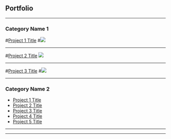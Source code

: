 ## Portfolio

---

### Category Name 1 

#[Project 1 Title](/sample_page)
#<img src="images/dummy_thumbnail.jpg?raw=true"/>

---
#[Project 2 Title](/pdf/sample_presentation.pdf)
<img src="images/dummy_thumbnail.jpg?raw=true"/>

---
#[Project 3 Title](http://example.com/)
#<img src="images/dummy_thumbnail.jpg?raw=true"/>

---

### Category Name 2

- [Project 1 Title](http://example.com/)
- [Project 2 Title](http://example.com/)
- [Project 3 Title](http://example.com/)
- [Project 4 Title](http://example.com/)
- [Project 5 Title](http://example.com/)

---




---

